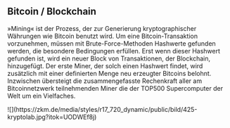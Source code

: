 ## Bitcoin / Blockchain

<div class="column-left">

»Mining« ist der Prozess, der zur Generierung kryptographischer Währungen wie Bitcoin benutzt wird. Um eine Bitcoin-Transaktion vorzunehmen, müssen mit Brute-Force-Methoden Hashwerte gefunden werden, die besondere Bedingungen erfüllen. Erst wenn dieser Hashwert gefunden ist, wird ein neuer Block von Transaktionen, der Blockchain, hinzugefügt. Der erste Miner, der solch einen Hashwert findet, wird zusätzlich mit einer definierten Menge neu erzeugter Bitcoins belohnt. Inzwischen übersteigt die zusammengefasste Rechenkraft aller am Bitcoinnetzwerk teilnehmenden Miner die der TOP500 Supercomputer der Welt um ein Vielfaches.

</div>

<div class="column-right">
![](https://zkm.de/media/styles/r17_720_dynamic/public/bild/425-kryptolab.jpg?itok=UODWEf8j)
</div>
